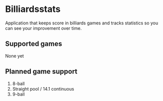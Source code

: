 # Billiardsstats
Application that keeps score in billiards games and tracks statistics so you can see your improvement over time.

## Supported games
None yet

## Planned game support
1. 8-ball
2. Straight pool / 14.1 continuous 
3. 9-ball

